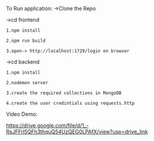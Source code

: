 To Run application:
->Clone the Repo


->cd frontend 

	1.npm install
 
 	2.npm run build
  
  	3.open-> http://localhost:1729/login on browser
   
->cd backend

	1.npm install
 
 	2.nodemon server
  
	3.create the required collections in MongoDB
 
	4.create the user credintials using requests.http


Video Demo:

https://drive.google.com/file/d/1_-RsJFFrl5QFh3thquQ54UzQEG0LPAfX/view?usp=drive_link
